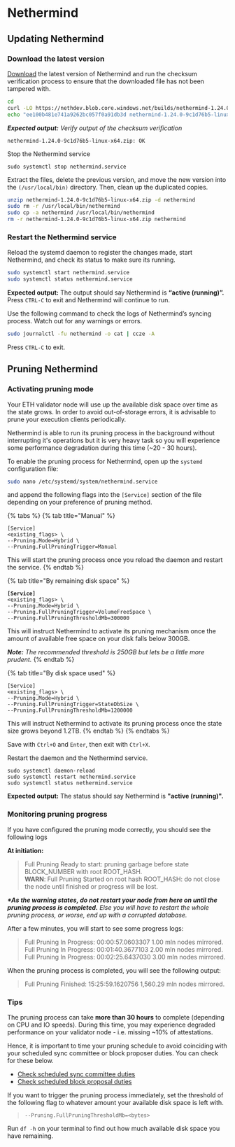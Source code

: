 # Nethermind

## Updating Nethermind

### Download the latest version

[Download](https://downloads.nethermind.io/) the latest version of Nethermind and run the checksum verification process to ensure that the downloaded file has not been tampered with.

```bash
cd
curl -LO https://nethdev.blob.core.windows.net/builds/nethermind-1.24.0-9c1d76b5-linux-x64.zip
echo "ee100b481e741a9262bc057f0a91db3d nethermind-1.24.0-9c1d76b5-linux-x64.zip" | md5sum --check
```

_**Expected output:** Verify output of the checksum verification_

```
nethermind-1.24.0-9c1d76b5-linux-x64.zip: OK
```

Stop the Nethermind service

```
sudo systemctl stop nethermind.service
```

Extract the files, delete the previous version, and move the new version into the `(/usr/local/bin)` directory. Then, clean up the duplicated copies.

```bash
unzip nethermind-1.24.0-9c1d76b5-linux-x64.zip -d nethermind
sudo rm -r /usr/local/bin/nethermind
sudo cp -a nethermind /usr/local/bin/nethermind
rm -r nethermind-1.24.0-9c1d76b5-linux-x64.zip nethermind
```

### Restart the Nethermind service

Reload the systemd daemon to register the changes made, start Nethermind, and check its status to make sure its running.

```bash
sudo systemctl start nethermind.service
sudo systemctl status nethermind.service
```

**Expected output:** The output should say Nethermind is **“active (running)”.** Press `CTRL-C` to exit and Nethermind will continue to run.&#x20;

Use the following command to check the logs of Nethermind’s syncing process. Watch out for any warnings or errors.

```bash
sudo journalctl -fu nethermind -o cat | ccze -A
```

Press `CTRL-C` to exit.

## Pruning Nethermind

### Activating pruning mode

Your ETH validator node will use up the available disk space over time as the state grows. In order to avoid out-of-storage errors, it is advisable to prune your execution clients periodically.

Nethermind is able to run its pruning process in the background without interrupting it's operations but it is very heavy task so you will experience some performance degradation  during this time (\~20 - 30 hours).

To enable the pruning process for Nethermind, open up the `systemd` configuration file:

```bash
sudo nano /etc/systemd/system/nethermind.service
```

and append the following flags into the `[Service]` section of the file depending on your preference of pruning method.

{% tabs %}
{% tab title="Manual" %}
```
[Service]
<existing_flags> \
--Pruning.Mode=Hybrid \
--Pruning.FullPruningTrigger=Manual
```

This will start the pruning process once you reload the daemon and restart the service.
{% endtab %}

{% tab title="By remaining disk space" %}
<pre><code><strong>[Service]
</strong>&#x3C;existing_flags> \
--Pruning.Mode=Hybrid \
--Pruning.FullPruningTrigger=VolumeFreeSpace \
--Pruning.FullPruningThresholdMb=300000
</code></pre>

This will instruct Nethermind to activate its pruning mechanism once the amount of available free space on your disk falls below 300GB.

_**Note:** The recommended threshold is 250GB but lets be a little more prudent._
{% endtab %}

{% tab title="By disk space used" %}
```
[Service]
<existing_flags> \
--Pruning.Mode=Hybrid \
--Pruning.FullPruningTrigger=StateDbSize \
--Pruning.FullPruningThresholdMb=1200000
```

This will instruct Nethermind to activate its pruning process once the state size grows beyond 1.2TB.
{% endtab %}
{% endtabs %}

Save with `Ctrl+O` and `Enter`, then exit with `Ctrl+X`.

Restart the daemon and the Nethermind service.&#x20;

```
sudo systemctl daemon-reload
sudo systemctl restart nethermind.service
sudo systemctl status nethermind.service
```

**Expected output:** The status should say Nethermind is **"active (running)".**

### Monitoring pruning progress

If you have configured the pruning mode correctly, you should see the following logs&#x20;

**At initiation:**

> Full Pruning Ready to start: pruning garbage before state BLOCK\_NUMBER with root ROOT\_HASH.\
> **WARN**: Full Pruning Started on root hash ROOT\_HASH: do not close the node until finished or progress will be lost.

_**\*As the warning states, do not restart your node from here on until the pruning process is completed.** Else you will have to restart the whole pruning process, or worse, end up with a corrupted database._&#x20;

After a few minutes, you will start to see some progress logs:

> Full Pruning In Progress: 00:00:57.0603307 1.00 mln nodes mirrored.\
> Full Pruning In Progress: 00:01:40.3677103 2.00 mln nodes mirrored.\
> Full Pruning In Progress: 00:02:25.6437030 3.00 mln nodes mirrored.

When the pruning process is completed, you will see the following output:

> Full Pruning Finished: 15:25:59.1620756 1,560.29 mln nodes mirrored.

### Tips

The pruning process can take **more than 30 hours** to complete (depending on CPU and IO speeds). During this time, you may experience degraded performance on your validator node - i.e. missing \~10% of attestations.&#x20;

Hence, it is important to time your pruning schedule to avoid coinciding with your scheduled sync committee or block proposer duties. You can check for these below.

* [Check scheduled sync committee duties](https://www.coincashew.com/coins/overview-eth/guide-or-how-to-setup-a-validator-on-eth2-mainnet/part-ii-maintenance/checking-my-eth-validators-sync-committee-duties)
* [Check scheduled block proposal duties](https://wenmerge.com/block-proposer-schedule/)

If you want to trigger the pruning process immediately, set the threshold of the following flag to whatever amount your available disk space is left with.

> `--Pruning.FullPruningThresholdMb=<bytes>`

Run `df -h` on your terminal to find out how much available disk space you have remaining.&#x20;
